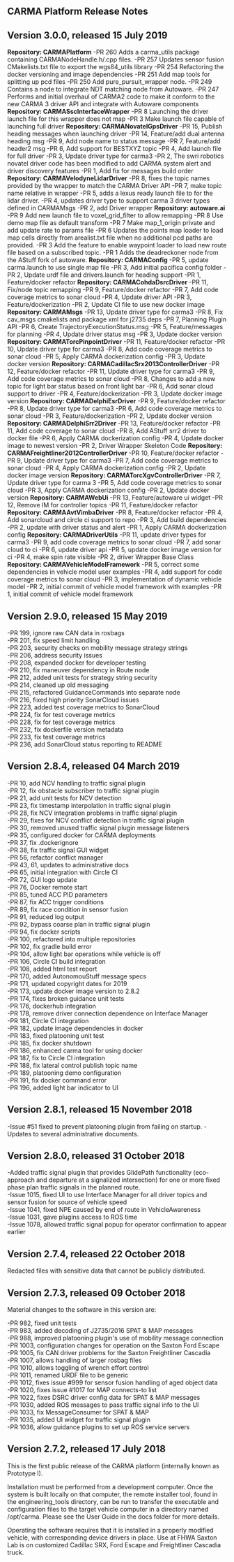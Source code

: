 CARMA Platform Release Notes
----------------------------

Version 3.0.0, released 15 July 2019 
----------------------------------- 
**Repository: CARMAPlatform** 
-PR 260 Adds a carma_utils package containing CARMANodeHandle.h/.cpp files.
-PR 257 Updates sensor fusion CMakelists.txt file to export the wgs84_utils library
-PR 254 Refactoring the docker versioning and image dependencies
-PR 251 Add map tools for splitting up pcd files
-PR 250 Add pure_pursuit_wrapper node.
-PR 249 Contains a node to integrate NDT matching node from Autoware.
-PR 247 Performs and initial overhaul of CARMA2 code to make it conform to the new CARMA 3 driver API and integrate with Autoware components
**Repository: CARMASscInterfaceWrapper**
-PR 8 Launching the driver launch file for this wrapper does not map
-PR 3 Make launch file capable of launching full driver
**Repository: CARMANovatelGpsDriver**
-PR 15, Publish heading messages when launching driver
-PR 14, Feature/add dual antenna heading msg
-PR 9, Add node name to status message
-PR 7, Feature/add header2 msg
-PR 6, Add support for BESTXYZ topic
-PR 4, Add launch file for full driver
-PR 3, Update driver type for carma3
-PR 2, The swri robotics novatel driver code has been modified to add CARMA system alert and driver discovery features
-PR 1, Add fix for messages build order
**Repository: CARMAVelodyneLidarDriver**
-PR 8, fixes the topic names provided by the wrapper to match the CARMA Driver API
-PR 7, make topic name relative in wrapper
-PR 5, adds a lexus ready launch file to for the lidar driver.
-PR 4, updates driver type to support carma 3 driver types defined in CARMAMsgs
-PR 2, add Driver wrapper
**Repository: autoware.ai**
-PR 9 Add new launch file to voxel_grid_filter to allow remapping
-PR 8 Use demo map file as default transform
-PR 7 Make map_1_origin private and add update rate to params file
-PR 6 Updates the points map loader to load map cells directly from arealist.txt file when no additional pcd paths are provided.
-PR 3 Add the feature to enable waypoint loader to load new route file based on a subscribed topic.
-PR 1 Adds the deadreckoner node from the AStuff fork of autoware.
**Repository: CARMAConfig**
-PR 5, update carma.launch to use single map file
-PR 3, Add initial pacifica config folder
-PR 2, Update urdf file and drivers.launch for heading support
-PR 1, Feature/docker refactor
**Repository: CARMACohdaDsrcDriver**
-PR 11, Fix/node topic remapping
-PR 9, Feature/docker refactor
-PR 7, Add code coverage metrics to sonar cloud
-PR 4, Update driver API
-PR 3, Feature/dockerization
-PR 2, Update CI file to use new docker image
**Repository: CARMAMsgs**
-PR 13, Update driver type for carma3
-PR 8, Fix cav_msgs cmakelists and package xml for j2735 deps 
-PR 7, Planning Plugin API 
-PR 6, Create TrajectoryExecutionStatus.msg 
-PR 5, Feature/messages for planning
-PR 4, Update driver status msg
-PR 3, Update docker version
**Repository: CARMATorcPinpointDriver**
-PR 11, Feature/docker refactor
-PR 10, Update driver type for carma3
-PR 8, Add code coverage metrics to sonar cloud
-PR 5, Apply CARMA dockerization config
-PR 3, Update docker version
**Repository: CARMACadillacSrx2013ControllerDriver**
-PR 12, Feature/docker refactor
-PR 11, Update driver type for carma3
-PR 9, Add code coverage metrics to sonar cloud
-PR 8, Changes to add a new topic for light bar status based on front light bar 
-PR 6, Add sonar cloud support to driver 
-PR 4, Feature/dockerization
-PR 3, Update docker image version
**Repository: CARMADelphiEsrDriver**
-PR 9, Feature/docker refactor
-PR 8, Update driver type for carma3
-PR 6, Add code coverage metrics to sonar cloud
-PR 3, Feature/dockerization
-PR 2, Update docker version
**Repository: CARMADelphiSrr2Driver**
-PR 13, Feature/docker refactor
-PR 11, Add code coverage to sonar cloud
-PR 8, Add AStuff srr2 driver to docker file
-PR 6, Apply CARMA dockerization config
-PR 4, Update docker image to newest version
-PR 2, Driver Wrapper Skeleton Code
**Repository: CARMAFreightliner2012ControllerDriver**
-PR 10, Feature/docker refactor
-PR 9, Update driver type for carma3
-PR 7, Add code coverage metrics to sonar cloud
-PR 4, Apply CARMA dockerization config
-PR 2, Update docker image version
**Repository: CARMATorcXgvControllerDriver**
-PR 7, Update driver type for carma 3
-PR 5, Add code coverage metrics to sonar cloud
-PR 3, Apply CARMA dockerization config
-PR 2, Update docker version
**Repository: CARMAWebUi**
-PR 13, Feature/autoware ui widget
-PR 12, Remove IM for controller topics
-PR 11, Feature/docker refactor
**Repository: CARMAAvtVimbaDriver**
-PR 8, Feature/docker refactor
-PR 4, Add sonarcloud and circle ci support to repo
-PR 3, Add build dependencies
-PR 2, update with driver status and alert
-PR 1, Apply CARMA dockerization config
**Repository: CARMADriverUtils**
-PR 11, update driver types for carma3
-PR 9, add code coverage metrics to sonar cloud
-PR 7, add sonar cloud to ci 
-PR 6, update driver api 
-PR 5, update docker image version for ci
-PR 4, make spin rate visible
-PR 2, driver Wrapper Base Class
**Repository: CARMAVehicleModelFramework**
-PR 5, correct some dependencies in vehicle model user examples
-PR 4, add support for code coverage metrics to sonar cloud
-PR 3, implementation of dynamic vehicle model
-PR 2, initial commit of vehicle model framework with examples
-PR 1, initial commit of vehicle model framework

Version 2.9.0, released 15 May 2019 
----------------------------------- 

-PR 199, ignore raw CAN data in rosbags  
-PR 201, fix speed limit handling  
-PR 203, security checks on mobility message strategy strings  
-PR 206, address security issues  
-PR 208, expanded docker for developer testing  
-PR 210, fix maneuver dependency in Route node  
-PR 212, added unit tests for strategy string security  
-PR 214, cleaned up old messaging  
-PR 215, refactored GuidanceCommands into separate node  
-PR 216, fixed high priority SonarCloud issues  
-PR 223, added test coverage metrics to SonarCloud  
-PR 224, fix for test coverage metrics  
-PR 228, fix for test coverage metrics  
-PR 232, fix dockerfile version metadata  
-PR 233, fix test coverage metrics  
-PR 236, add SonarCloud status reporting to README

Version 2.8.4, released 04 March 2019 
------------------------------------- 

-PR 10, add NCV handling to traffic signal plugin  
-PR 12, fix obstacle subscriber to traffic signal plugin  
-PR 21, add unit tests for NCV detection  
-PR 23, fix timestamp interpolation in traffic signal plugin  
-PR 28, fix NCV integration problems in traffic signal plugin  
-PR 29, fixes for NCV conflict detection in traffic signal plugin  
-PR 30, removed unused traffic signal plugin message listeners  
-PR 35, configured docker for CARMA deployments  
-PR 37, fix .dockerignore  
-PR 38, fix traffic signal GUI widget  
-PR 56, refactor conflict manager  
-PR 43, 61, updates to administrative docs  
-PR 65, initial integration with Circle CI  
-PR 72, GUI logo update  
-PR 76, Docker remote start  
-PR 85, tuned ACC PID parameters  
-PR 87, fix ACC trigger conditions  
-PR 89, fix race condition in sensor fusion  
-PR 91, reduced log output  
-PR 92, bypass coarse plan in traffic signal plugin  
-PR 94, fix docker scripts  
-PR 100, refactored into multiple repositories  
-PR 102, fix gradle build error  
-PR 104, allow light bar operations while vehicle is off  
-PR 106, Circle CI build integration  
-PR 108, added html test report  
-PR 170, added AutonomouStuff message specs  
-PR 171, updated copyright dates for 2019  
-PR 173, update docker image version to 2.8.2  
-PR 174, fixes broken guidance unit tests  
-PR 176, dockerhub integration  
-PR 178, remove driver connection dependence on Interface Manager  
-PR 181, Circle CI integration  
-PR 182, update image dependencies in docker  
-PR 183, fixed platooning unit test  
-PR 185, fix docker shutdown  
-PR 186, enhanced carma tool for using docker  
-PR 187, fix to Circle CI integration  
-PR 188, fix lateral control publish topic name  
-PR 189, platooning demo configuration  
-PR 191, fix docker command error  
-PR 196, added light bar indicator to UI  

Version 2.8.1, released 15 November 2018  
----------------------------------------  

-Issue #51 fixed to prevent platooning plugin from failing on startup.
-Updates to several administrative documents.

Version 2.8.0, released 31 October 2018
---------------------------------------

-Added traffic signal plugin that provides GlidePath functionality (eco-approach and
 departure at a signalized intersection) for one or more fixed phase plan traffic signals 
 in the planned route.  
-Issue 1015, fixed UI to use Interface Manager for all driver topics and sensor fusion for
 source of vehicle speed  
-Issue 1041, fixed NPE caused by end of route in VehicleAwareness  
-Issue 1031, gave plugins access to ROS time  
-Issue 1078, allowed traffic signal popup for operator confirmation to appear earlier  

Version 2.7.4, released 22 October 2018
---------------------------------------

Redacted files with sensitive data that cannot be publicly distributed.


Version 2.7.3, released 09 October 2018
---------------------------------------

Material changes to the software in this version are:

-PR 982, fixed unit tests  
-PR 983, added decoding of J2735/2016 SPAT & MAP messages  
-PR 988, improved platooning plugin's use of mobility message connection  
-PR 1003, configuration changes for operation on the Saxton Ford Escape  
-PR 1005, fix CAN driver problems for the Saxton Freightliner Cascadia  
-PR 1007, allows handling of larger rosbag files  
-PR 1010, allows toggling of wrench effort control  
-PR 1011, renamed URDF file to be generic  
-PR 1012, fixes issue #999 for sensor fusion handling of aged object data  
-PR 1020, fixes issue #1017 for MAP connects-to list  
-PR 1022, fixes DSRC driver config data for SPAT & MAP messages  
-PR 1030, added ROS messages to pass traffic signal info to the UI  
-PR 1033, fix MessageConsumer for SPAT & MAP  
-PR 1035, added UI widget for traffic signal plugin  
-PR 1036, allow guidance plugins to set up ROS service servers  


Version 2.7.2, released 17 July 2018
------------------------------------

This is the first public release of the CARMA platform (internally known as Prototype I).

Installation must be performed from a development computer.  Once the system is built 
locally on that computer, the remote installer tool, found in the engineering_tools 
directory, can be run to transfer the executable and configuration files to the target 
vehicle computer in a directory named /opt/carma. Please see the User Guide in the docs
folder for more details.

Operating the software requires that it is installed in a properly modified vehicle, with
corresponding device drivers in place.  Use at FHWA Saxton Lab is on customized Cadillac SRX, 
Ford Escape and Freightliner Cascadia truck.   
